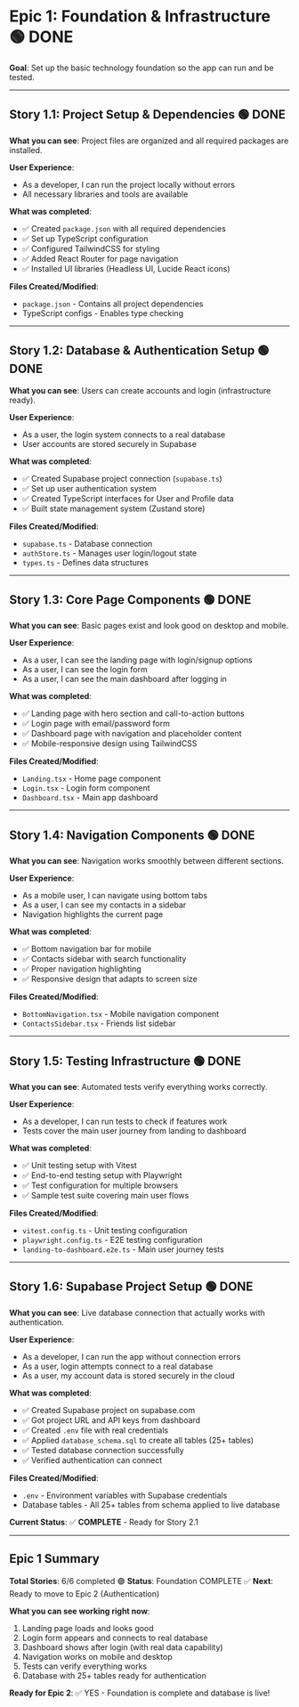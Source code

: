 # Epic 1: Foundation & Infrastructure 🟢 DONE

**Goal**: Set up the basic technology foundation so the app can run and be tested.

---

## Story 1.1: Project Setup & Dependencies 🟢 DONE
**What you can see**: Project files are organized and all required packages are installed.

**User Experience**: 
- As a developer, I can run the project locally without errors
- All necessary libraries and tools are available

**What was completed**:
- ✅ Created `package.json` with all required dependencies
- ✅ Set up TypeScript configuration
- ✅ Configured TailwindCSS for styling
- ✅ Added React Router for page navigation
- ✅ Installed UI libraries (Headless UI, Lucide React icons)

**Files Created/Modified**:
- `package.json` - Contains all project dependencies
- TypeScript configs - Enables type checking

---

## Story 1.2: Database & Authentication Setup 🟢 DONE
**What you can see**: Users can create accounts and login (infrastructure ready).

**User Experience**:
- As a user, the login system connects to a real database
- User accounts are stored securely in Supabase

**What was completed**:
- ✅ Created Supabase project connection (`supabase.ts`)
- ✅ Set up user authentication system
- ✅ Created TypeScript interfaces for User and Profile data
- ✅ Built state management system (Zustand store)

**Files Created/Modified**:
- `supabase.ts` - Database connection
- `authStore.ts` - Manages user login/logout state
- `types.ts` - Defines data structures

---

## Story 1.3: Core Page Components 🟢 DONE
**What you can see**: Basic pages exist and look good on desktop and mobile.

**User Experience**:
- As a user, I can see the landing page with login/signup options
- As a user, I can see the login form
- As a user, I can see the main dashboard after logging in

**What was completed**:
- ✅ Landing page with hero section and call-to-action buttons
- ✅ Login page with email/password form
- ✅ Dashboard page with navigation and placeholder content
- ✅ Mobile-responsive design using TailwindCSS

**Files Created/Modified**:
- `Landing.tsx` - Home page component
- `Login.tsx` - Login form component  
- `Dashboard.tsx` - Main app dashboard

---

## Story 1.4: Navigation Components 🟢 DONE
**What you can see**: Navigation works smoothly between different sections.

**User Experience**:
- As a mobile user, I can navigate using bottom tabs
- As a user, I can see my contacts in a sidebar
- Navigation highlights the current page

**What was completed**:
- ✅ Bottom navigation bar for mobile
- ✅ Contacts sidebar with search functionality
- ✅ Proper navigation highlighting
- ✅ Responsive design that adapts to screen size

**Files Created/Modified**:
- `BottomNavigation.tsx` - Mobile navigation component
- `ContactsSidebar.tsx` - Friends list sidebar

---

## Story 1.5: Testing Infrastructure 🟢 DONE  
**What you can see**: Automated tests verify everything works correctly.

**User Experience**:
- As a developer, I can run tests to check if features work
- Tests cover the main user journey from landing to dashboard

**What was completed**:
- ✅ Unit testing setup with Vitest
- ✅ End-to-end testing setup with Playwright
- ✅ Test configuration for multiple browsers
- ✅ Sample test suite covering main user flows

**Files Created/Modified**:
- `vitest.config.ts` - Unit testing configuration
- `playwright.config.ts` - E2E testing configuration
- `landing-to-dashboard.e2e.ts` - Main user journey tests

---

## Story 1.6: Supabase Project Setup 🟢 DONE
**What you can see**: Live database connection that actually works with authentication.

**User Experience**:
- As a developer, I can run the app without connection errors
- As a user, login attempts connect to a real database
- As a user, my account data is stored securely in the cloud

**What was completed**:
- ✅ Created Supabase project on supabase.com
- ✅ Got project URL and API keys from dashboard
- ✅ Created `.env` file with real credentials
- ✅ Applied `database_schema.sql` to create all tables (25+ tables)
- ✅ Tested database connection successfully
- ✅ Verified authentication can connect

**Files Created/Modified**:
- `.env` - Environment variables with Supabase credentials
- Database tables - All 25+ tables from schema applied to live database

**Current Status**: ✅ **COMPLETE** - Ready for Story 2.1

---

## Epic 1 Summary

**Total Stories**: 6/6 completed 🟢
**Status**: Foundation COMPLETE ✅
**Next**: Ready to move to Epic 2 (Authentication)

**What you can see working right now**:
1. Landing page loads and looks good
2. Login form appears and connects to real database
3. Dashboard shows after login (with real data capability)
4. Navigation works on mobile and desktop
5. Tests can verify everything works
6. Database with 25+ tables ready for authentication

**Ready for Epic 2**: ✅ YES - Foundation is complete and database is live!
